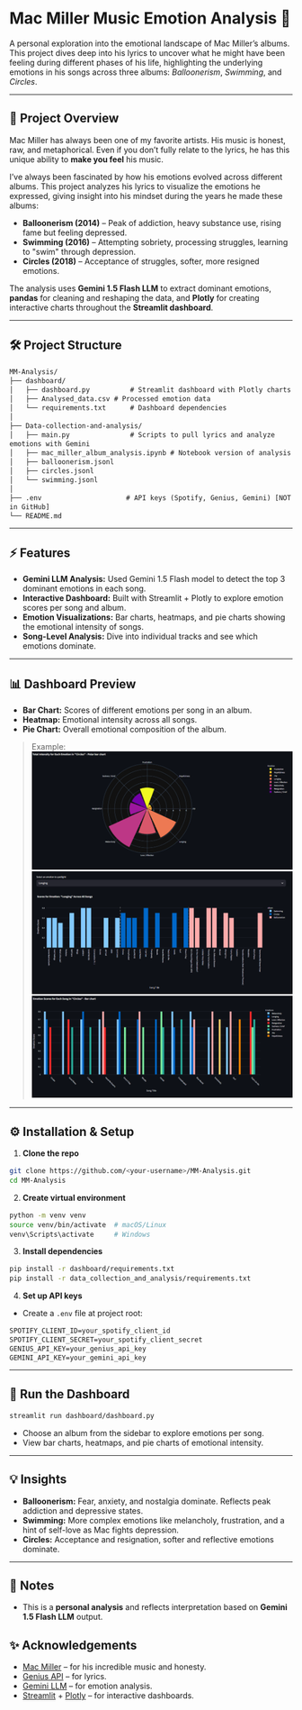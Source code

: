 
# Mac Miller Music Emotion Analysis 🎵

A personal exploration into the emotional landscape of Mac Miller’s albums. This project dives deep into his lyrics to uncover what he might have been feeling during different phases of his life, highlighting the underlying emotions in his songs across three albums: *Balloonerism*, *Swimming*, and *Circles*.

---

## 🌟 Project Overview

Mac Miller has always been one of my favorite artists. His music is honest, raw, and metaphorical. Even if you don’t fully relate to the lyrics, he has this unique ability to **make you feel** his music.

I’ve always been fascinated by how his emotions evolved across different albums. This project analyzes his lyrics to visualize the emotions he expressed, giving insight into his mindset during the years he made these albums:

* **Balloonerism (2014)** – Peak of addiction, heavy substance use, rising fame but feeling depressed.
* **Swimming (2016)** – Attempting sobriety, processing struggles, learning to "swim" through depression.
* **Circles (2018)** – Acceptance of struggles, softer, more resigned emotions.

The analysis uses **Gemini 1.5 Flash LLM** to extract dominant emotions, **pandas** for cleaning and reshaping the data, and **Plotly** for creating interactive charts throughout the **Streamlit dashboard**.

---

## 🛠 Project Structure

```
MM-Analysis/
├── dashboard/
│   ├── dashboard.py          # Streamlit dashboard with Plotly charts
│   ├── Analysed_data.csv # Processed emotion data
│   └── requirements.txt      # Dashboard dependencies
│
├── Data-collection-and-analysis/
│   ├── main.py               # Scripts to pull lyrics and analyze emotions with Gemini
│   ├── mac_miller_album_analysis.ipynb # Notebook version of analysis
│   ├── balloonerism.jsonl
│   ├── circles.jsonl
│   └── swimming.jsonl
│
├── .env                     # API keys (Spotify, Genius, Gemini) [NOT in GitHub]
└── README.md
```

---

## ⚡ Features

* **Gemini LLM Analysis:** Used Gemini 1.5 Flash model to detect the top 3 dominant emotions in each song.
* **Interactive Dashboard:** Built with Streamlit + Plotly to explore emotion scores per song and album.
* **Emotion Visualizations:** Bar charts, heatmaps, and pie charts showing the emotional intensity of songs.
* **Song-Level Analysis:** Dive into individual tracks and see which emotions dominate.

---

## 📊 Dashboard Preview

* **Bar Chart:** Scores of different emotions per song in an album.
* **Heatmap:** Emotional intensity across all songs.
* **Pie Chart:** Overall emotional composition of the album.

> Example:
![alt text](image-1.png)
![alt text](image-2.png)
![alt text](image-3.png)
---

## ⚙️ Installation & Setup

1. **Clone the repo**

```bash
git clone https://github.com/<your-username>/MM-Analysis.git
cd MM-Analysis
```

2. **Create virtual environment**

```bash
python -m venv venv
source venv/bin/activate  # macOS/Linux
venv\Scripts\activate     # Windows
```

3. **Install dependencies**

```bash
pip install -r dashboard/requirements.txt
pip install -r data_collection_and_analysis/requirements.txt
```

4. **Set up API keys**

* Create a `.env` file at project root:

```
SPOTIFY_CLIENT_ID=your_spotify_client_id
SPOTIFY_CLIENT_SECRET=your_spotify_client_secret
GENIUS_API_KEY=your_genius_api_key
GEMINI_API_KEY=your_gemini_api_key
```

---

## 🚀 Run the Dashboard

```bash
streamlit run dashboard/dashboard.py
```

* Choose an album from the sidebar to explore emotions per song.
* View bar charts, heatmaps, and pie charts of emotional intensity.

---

## 💡 Insights

* **Balloonerism:** Fear, anxiety, and nostalgia dominate. Reflects peak addiction and depressive states.
* **Swimming:** More complex emotions like melancholy, frustration, and a hint of self-love as Mac fights depression.
* **Circles:** Acceptance and resignation, softer and reflective emotions dominate.

---

## 📌 Notes

* This is a **personal analysis** and reflects interpretation based on **Gemini 1.5 Flash LLM** output.

## ✨ Acknowledgements

* [Mac Miller](https://en.wikipedia.org/wiki/Mac_Miller) – for his incredible music and honesty.
* [Genius API](https://genius.com/developers) – for lyrics.
* [Gemini LLM](https://developers.generativeai.google) – for emotion analysis.
* [Streamlit](https://streamlit.io/) + [Plotly](https://plotly.com/) – for interactive dashboards.


